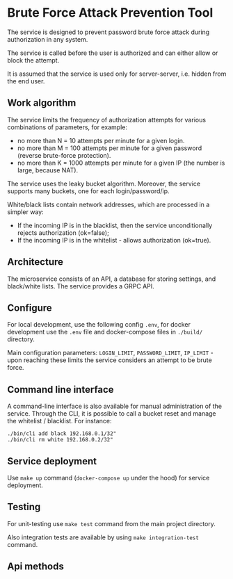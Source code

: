 # Brute Force Attack Prevention Tool

The service is designed to prevent password brute force attack during authorization in any system.

The service is called before the user is authorized and can either allow or block the attempt.

It is assumed that the service is used only for server-server, i.e. hidden from the end user.

## Work algorithm

The service limits the frequency of authorization attempts for various combinations of parameters, for example:
- no more than N = 10 attempts per minute for a given login.
- no more than M = 100 attempts per minute for a given password (reverse brute-force protection).
- no more than K = 1000 attempts per minute for a given IP (the number is large, because NAT).

The service uses the leaky bucket algorithm. Moreover, the service supports many buckets, one for each login/password/ip.

White/black lists contain network addresses, which are processed in a simpler way:
- If the incoming IP is in the blacklist, then the service unconditionally rejects authorization (ok=false);
- If the incoming IP is in the whitelist - allows authorization (ok=true).

## Architecture

The microservice consists of an API, a database for storing settings, and black/white lists. The service provides a GRPC API.

## Configure

For local development, use the following config `.env`, for docker development use the `.env` file and docker-compose files in `./build/` directory.

Main configuration parameters: `LOGIN_LIMIT`, `PASSWORD_LIMIT`, `IP_LIMIT` - upon reaching these limits the service considers an attempt to be brute force.

## Command line interface

A command-line interface is also available for manual administration of the service. Through the CLI, it is possible to call a bucket reset and manage the whitelist / blacklist. For instance:
```
./bin/cli add black 192.168.0.1/32"
./bin/cli rm white 192.168.0.2/32"
```

## Service deployment
Use `make up` command (`docker-compose up` under the hood) for service deployment.

## Testing
For unit-testing use `make test` command from the main project directory.

Also integration tests are available by using `make integration-test` command.

## Api methods
